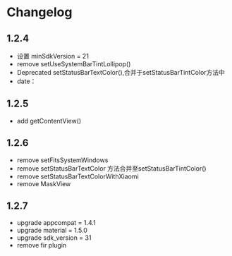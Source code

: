 # Changelog

## 1.2.4

- 设置 minSdkVersion = 21
- remove setUseSystemBarTintLollipop()
- Deprecated setStatusBarTextColor(),合并于setStatusBarTintColor方法中
- date：

## 1.2.5

- add getContentView()

## 1.2.6

- remove setFitsSystemWindows
- remove setStatusBarTextColor 方法合并至setStatusBarTintColor()
- remove setStatusBarTextColorWithXiaomi
- remove MaskView

## 1.2.7

- upgrade appcompat = 1.4.1
- upgrade material = 1.5.0
- upgrade sdk_version = 31
- remove fir plugin